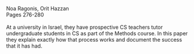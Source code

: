 Noa Ragonis, Orit Hazzan<br>
Pages 276-280<br>
<br>
At a university in Israel, they have prospective CS teachers tutor undergraduate students in CS as part of the Methods course. In this paper they explain exactly how that process works and document the success that it has had.